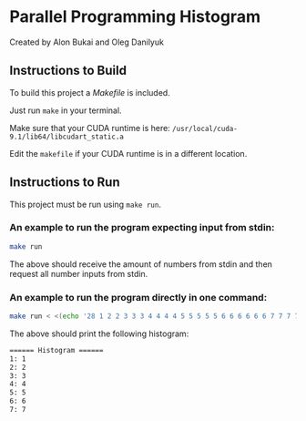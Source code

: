 # Parallel Programming Histogram

Created by Alon Bukai and Oleg Danilyuk

## Instructions to Build

To build this project a _Makefile_ is included.

Just run `make` in your terminal.

Make sure that your CUDA runtime is here: `/usr/local/cuda-9.1/lib64/libcudart_static.a`

Edit the `makefile` if your CUDA runtime is in a different location.

## Instructions to Run

This project must be run using `make run`.

### An example to run the program expecting input from stdin:

```sh
make run
```

The above should receive the amount of numbers from stdin and then request all number inputs from stdin.

### An example to run the program directly in one command:

```sh
make run < <(echo '28 1 2 2 3 3 3 4 4 4 4 5 5 5 5 5 6 6 6 6 6 6 7 7 7 7 7 7 7')
```

The above should print the following histogram:

```sh
====== Histogram ======
1: 1
2: 2
3: 3
4: 4
5: 5
6: 6
7: 7
```
